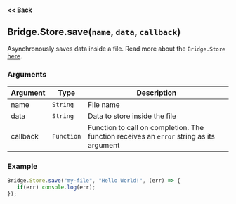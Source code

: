 #### [<< Back](https://github.com/solvedDev/bridge./blob/master/plugins/getting-started.md)

## Bridge.Store.save(```name```, ```data```, ```callback```)
Asynchronously saves data inside a file. Read more about the ```Bridge.Store``` [here](https://github.com/solvedDev/bridge./blob/master/plugins/bridge/Store.md).

### Arguments
| Argument | Type | Description
| --- | --- | ---
| name | ```String``` | File name
| data | ```String``` | Data to store inside the file
| callback | ```Function``` | Function to call on completion. The function receives an ```error``` string as its argument


### Example
```javascript
Bridge.Store.save("my-file", "Hello World!", (err) => {
   if(err) console.log(err);
});
```
